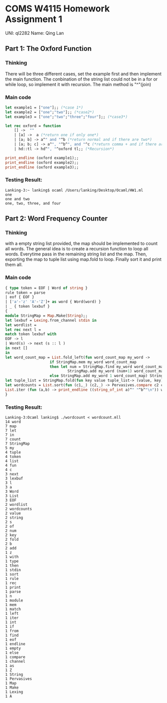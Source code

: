 # COMS W4115 Homework Assignment 1

UNI: ql2282 Name: Qing Lan

## Part 1: The Oxford Function
### Thinking
There will be three different cases, set the example first and then implement the main function. 
The conbination of the string list could not be in a for or while loop, so implement it with recursion. The main method is "^"(join)
### Main code
```ocaml
let example1 = ["one"];; (*case 1*)
let example2 = ["one";"two"];; (*case2*)
let example3 = ["one";"two";"three";"four"];; (*case3*)

let rec oxford = function
	[] ->  ""
	| [a] ->  a (*return one if only one*)
	| [a; b] -> a^" and "^b (*return normal and if there are two*)
	| [a; b; c] -> a^", "^b^", and "^c (*return comma + and if there are three*)
	| hd::tl -> hd^", "^oxford tl;; (*Recursion*)

print_endline (oxford example1);;
print_endline (oxford example2);;
print_endline (oxford example3);;
```
### Testing Result:
```
Lanking-3:~ lanking$ ocaml /Users/lanking/Desktop/Ocaml/HW1.ml 
one
one and two
one, two, three, and four
```

## Part 2: Word Frequency Counter
### Thinking
with a empty string list provided, the map should be implemented to count all words. The general idea is to create a recursion function to loop all words. Everytime pass in the remaining string list and the map. Then, exporting the map to tuple list using map.fold to loop. Finally sort it and print them all.
### Main code
```ocaml
{ type token = EOF | Word of string }
rule token = parse
| eof { EOF }
| ['a'-'z' 'A'-'Z']+ as word { Word(word) }
| _ { token lexbuf }
{
module StringMap = Map.Make(String);;
let lexbuf = Lexing.from_channel stdin in
let wordlist =
let rec next l =
match token lexbuf with
EOF -> l
| Word(s) -> next (s :: l )
in next []
in
let word_count_map = List.fold_left(fun word_count_map my_word -> 
					if StringMap.mem my_word word_count_map
					then let num = StringMap.find my_word word_count_map in
							StringMap.add my_word (num+1) word_count_map
					else StringMap.add my_word 1 word_count_map) StringMap.empty wordlist in
let tuple_list = StringMap.fold(fun key value tuple_list-> (value, key) :: tuple_list) word_count_map [] in
let wordcounts = List.sort(fun (c1,_) (c2,_) -> Pervasives.compare c2 c1) tuple_list in
List.iter (fun (a,b) -> print_endline ((string_of_int a)^" "^b^"\n")) wordcounts
}
```
### Testing Result:
```
Lanking-3:Ocaml lanking$ ./wordcount < wordcount.mll
14 word
7 map
7 let
7 in
7 count
7 StringMap
5 my
4 tuple
4 token
4 list
4 fun
4 c
3 next
3 lexbuf
3 l
3 a
3 Word
3 List
3 EOF
2 wordlist
2 wordcounts
2 value
2 string
2 s
2 of
2 num
2 key
2 fold
2 b
2 add
1 z
1 with
1 type
1 then
1 stdin
1 sort
1 rule
1 rec
1 print
1 parse
1 n
1 module
1 mem
1 match
1 left
1 iter
1 int
1 if
1 from
1 find
1 eof
1 endline
1 empty
1 else
1 compare
1 channel
1 as
1 Z
1 String
1 Pervasives
1 Map
1 Make
1 Lexing
1 A
```
